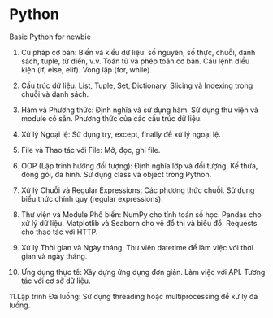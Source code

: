 # Python
Basic Python for newbie

1. Cú pháp cơ bản:
Biến và kiểu dữ liệu: số nguyên, số thực, chuỗi, danh sách, tuple, từ điển, v.v.
Toán tử và phép toán cơ bản.
Câu lệnh điều kiện (if, else, elif).
Vòng lặp (for, while).

2. Cấu trúc dữ liệu:
List, Tuple, Set, Dictionary.
Slicing và Indexing trong chuỗi và danh sách.

3. Hàm và Phương thức:
Định nghĩa và sử dụng hàm.
Sử dụng thư viện và module có sẵn.
Phương thức của các cấu trúc dữ liệu.

4. Xử lý Ngoại lệ:
Sử dụng try, except, finally để xử lý ngoại lệ.

5. File và Thao tác với File:
Mở, đọc, ghi file.

6. OOP (Lập trình hướng đối tượng):
Định nghĩa lớp và đối tượng.
Kế thừa, đóng gói, đa hình.
Sử dụng class và object trong Python.

7. Xử lý Chuỗi và Regular Expressions:
Các phương thức chuỗi.
Sử dụng biểu thức chính quy (regular expressions).

8. Thư viện và Module Phổ biến:
NumPy cho tính toán số học.
Pandas cho xử lý dữ liệu.
Matplotlib và Seaborn cho vẽ đồ thị và biểu đồ.
Requests cho thao tác với HTTP.

9. Xử lý Thời gian và Ngày tháng:
Thư viện datetime để làm việc với thời gian và ngày tháng.

10. Ứng dụng thực tế:
Xây dựng ứng dụng đơn giản.
Làm việc với API.
Tương tác với cơ sở dữ liệu.

11.Lập trình Đa luồng:
Sử dụng threading hoặc multiprocessing để xử lý đa luồng.